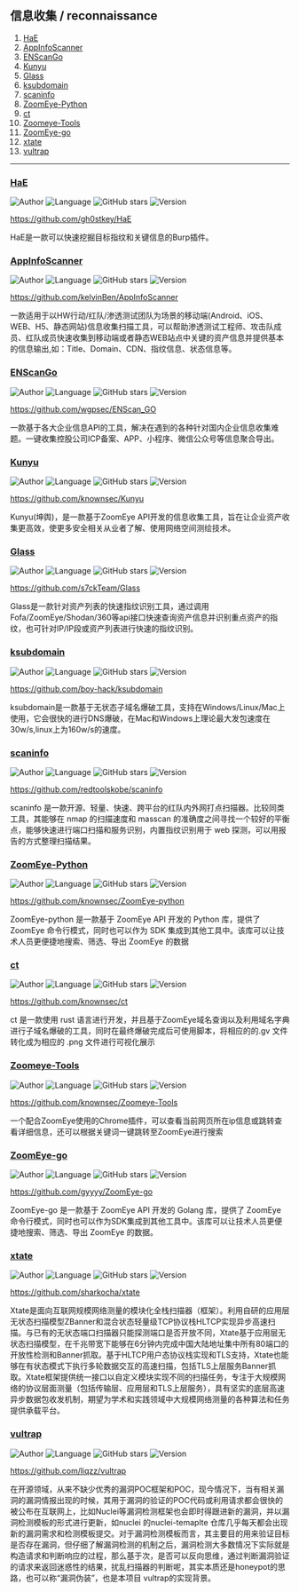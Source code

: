 ## 信息收集 / reconnaissance

1. [HaE](#hae)
2. [AppInfoScanner](#appinfoscanner)
3. [ENScanGo](#enscango)
4. [Kunyu](#kunyu)
5. [Glass](#glass)
6. [ksubdomain](#ksubdomain)
7. [scaninfo](#scaninfo)
8. [ZoomEye-Python](#zoomeye-python)
9. [ct](#ct)
10. [Zoomeye-Tools](#zoomeye-tools)
11. [ZoomEye-go](#zoomeye-go)
12. [xtate](#xtate)
13. [vultrap](#vultrap)

----------------------------------------

### [HaE](detail/HaE.md)
![Author](https://img.shields.io/badge/Author-gh0stkey-orange)
![Language](https://img.shields.io/badge/Language-Java-blue)
![GitHub stars](https://img.shields.io/github/stars/gh0stkey/HaE.svg?style=flat&logo=github)
![Version](https://img.shields.io/badge/Version-V4.0.4-red)

<https://github.com/gh0stkey/HaE>

HaE是一款可以快速挖掘目标指纹和关键信息的Burp插件。

### [AppInfoScanner](detail/AppInfoScanner.md)
![Author](https://img.shields.io/badge/Author-kelvinBen-orange)
![Language](https://img.shields.io/badge/Language-Python-blue)
![GitHub stars](https://img.shields.io/github/stars/kelvinBen/AppInfoScanner.svg?style=flat&logo=github)
![Version](https://img.shields.io/badge/Version-V1.0.9-red)

<https://github.com/kelvinBen/AppInfoScanner>

一款适用于以HW行动/红队/渗透测试团队为场景的移动端(Android、iOS、WEB、H5、静态网站)信息收集扫描工具，可以帮助渗透测试工程师、攻击队成员、红队成员快速收集到移动端或者静态WEB站点中关键的资产信息并提供基本的信息输出,如：Title、Domain、CDN、指纹信息、状态信息等。

### [ENScanGo](detail/ENScanGo.md)
![Author](https://img.shields.io/badge/Author-wgpsec-orange)
![Language](https://img.shields.io/badge/Language-Golang-blue)
![GitHub stars](https://img.shields.io/github/stars/wgpsec/ENScan_GO.svg?style=flat&logo=github)
![Version](https://img.shields.io/badge/Version-V1.1.0-red)

<https://github.com/wgpsec/ENScan_GO>

一款基于各大企业信息API的工具，解决在遇到的各种针对国内企业信息收集难题。一键收集控股公司ICP备案、APP、小程序、微信公众号等信息聚合导出。

### [Kunyu](detail/Kunyu.md)
![Author](https://img.shields.io/badge/Author-风起-orange)
![Language](https://img.shields.io/badge/Language-Python-blue)
![GitHub stars](https://img.shields.io/github/stars/knownsec/Kunyu.svg?style=flat&logo=github)
![Version](https://img.shields.io/badge/Version-V2.0.0-red)

<https://github.com/knownsec/Kunyu>

Kunyu(坤舆)，是一款基于ZoomEye API开发的信息收集工具，旨在让企业资产收集更高效，使更多安全相关从业者了解、使用网络空间测绘技术。

### [Glass](detail/Glass.md)
![Author](https://img.shields.io/badge/Author-s7ckTeam-orange)
![Language](https://img.shields.io/badge/Language-Python-blue)
![GitHub stars](https://img.shields.io/github/stars/s7ckTeam/Glass.svg?style=flat&logo=github)
![Version](https://img.shields.io/badge/Version-V2.0.6-red)

<https://github.com/s7ckTeam/Glass>

Glass是一款针对资产列表的快速指纹识别工具，通过调用Fofa/ZoomEye/Shodan/360等api接口快速查询资产信息并识别重点资产的指纹，也可针对IP/IP段或资产列表进行快速的指纹识别。

### [ksubdomain](detail/ksubdomain.md)
![Author](https://img.shields.io/badge/Author-w8ay-orange)
![Language](https://img.shields.io/badge/Language-Golang-blue)
![GitHub stars](https://img.shields.io/github/stars/boy-hack/ksubdomain.svg?style=flat&logo=github)
![Version](https://img.shields.io/badge/Version-V1.9.5-red)

<https://github.com/boy-hack/ksubdomain>

ksubdomain是一款基于无状态子域名爆破工具，支持在Windows/Linux/Mac上使用，它会很快的进行DNS爆破，在Mac和Windows上理论最大发包速度在30w/s,linux上为160w/s的速度。

### [scaninfo](detail/scaninfo.md)
![Author](https://img.shields.io/badge/Author-华东360安服团队-orange)
![Language](https://img.shields.io/badge/Language-Golang-blue)
![GitHub stars](https://img.shields.io/github/stars/redtoolskobe/scaninfo.svg?style=flat&logo=github)
![Version](https://img.shields.io/badge/Version-V1.1.0-red)

<https://github.com/redtoolskobe/scaninfo>

scaninfo 是一款开源、轻量、快速、跨平台的红队内外网打点扫描器。比较同类工具，其能够在 nmap 的扫描速度和 masscan 的准确度之间寻找一个较好的平衡点，能够快速进行端口扫描和服务识别，内置指纹识别用于 web 探测，可以用报告的方式整理扫描结果。

### [ZoomEye-Python](detail/ZoomEye-Python.md)
![Author](https://img.shields.io/badge/Author-Knownsec404-orange)
![Language](https://img.shields.io/badge/Language-Python-blue)
![GitHub stars](https://img.shields.io/github/stars/knownsec/ZoomEye-python.svg?style=flat&logo=github)
![Version](https://img.shields.io/badge/Version-V3.0.0-red)

<https://github.com/knownsec/ZoomEye-python>

ZoomEye-python 是一款基于 ZoomEye API 开发的 Python 库，提供了 ZoomEye 命令行模式，同时也可以作为 SDK 集成到其他工具中。该库可以让技术人员更便捷地搜索、筛选、导出 ZoomEye 的数据

### [ct](detail/ct.md)
![Author](https://img.shields.io/badge/Author-rungobier@Knownsec404-orange)
![Language](https://img.shields.io/badge/Language-Rust-blue)
![GitHub stars](https://img.shields.io/github/stars/knownsec/ct.svg?style=flat&logo=github)
![Version](https://img.shields.io/badge/Version-V1.0.9-red)

<https://github.com/knownsec/ct>

ct 是一款使用 rust 语言进行开发，并且基于ZoomEye域名查询以及利用域名字典进行子域名爆破的工具，同时在最终爆破完成后可使用脚本，将相应的的.gv 文件转化成为相应的 .png 文件进行可视化展示

### [Zoomeye-Tools](detail/ZoomEye-Tools.md)
![Author](https://img.shields.io/badge/Author-Knownsec404-orange)
![Language](https://img.shields.io/badge/Language-JS-blue)
![GitHub stars](https://img.shields.io/github/stars/knownsec/Zoomeye-Tools.svg?style=flat&logo=github)
![Version](https://img.shields.io/badge/Version-V0.3.2-red)

<https://github.com/knownsec/Zoomeye-Tools>

一个配合ZoomEye使用的Chrome插件，可以查看当前网页所在ip信息或跳转查看详细信息，还可以根据关键词一键跳转至ZoomEye进行搜索

### [ZoomEye-go](detail/ZoomEye-go.md)
![Author](https://img.shields.io/badge/Author-gyyyy-orange)
![Language](https://img.shields.io/badge/Language-Golang-blue)
![GitHub stars](https://img.shields.io/github/stars/gyyyy/ZoomEye-go.svg?style=flat&logo=github)
![Version](https://img.shields.io/badge/Version-V1.5.0-red)

<https://github.com/gyyyy/ZoomEye-go>

ZoomEye-go 是一款基于 ZoomEye API 开发的 Golang 库，提供了 ZoomEye 命令行模式，同时也可以作为SDK集成到其他工具中。该库可以让技术人员更便捷地搜索、筛选、导出 ZoomEye 的数据。

### [xtate](detail/xtate.md)
![Author](https://img.shields.io/badge/Author-sharkocha-orange)
![Language](https://img.shields.io/badge/Language-C-blue)
![GitHub stars](https://img.shields.io/github/stars/sharkocha/xtate.svg?style=flat&logo=github)
![Version](https://img.shields.io/badge/Version-V2.7.0-red)

<https://github.com/sharkocha/xtate>

Xtate是面向互联网规模网络测量的模块化全栈扫描器（框架）。利用自研的应用层无状态扫描模型ZBanner和混合状态轻量级TCP协议栈HLTCP实现异步高速扫描。与已有的无状态端口扫描器只能探测端口是否开放不同，Xtate基于应用层无状态扫描模型，在千兆带宽下能够在6分钟内完成中国大陆地址集中所有80端口的开放性检测和Banner抓取。基于HLTCP用户态协议栈实现和TLS支持，Xtate也能够在有状态模式下执行多轮数据交互的高速扫描，包括TLS上层服务Banner抓取。Xtate框架提供统一接口以自定义模块实现不同的扫描任务，专注于大规模网络的协议层面测量（包括传输层、应用层和TLS上层服务），具有坚实的底层高速异步数据包收发机制，期望为学术和实践领域中大规模网络测量的各种算法和任务提供承载平台。

### [vultrap](detail/vultrap.md)
![Author](https://img.shields.io/badge/Author-liqzz-orange)
![Language](https://img.shields.io/badge/Language-Python-blue)
![GitHub stars](https://img.shields.io/github/stars/liqzz/vultrap.svg?style=flat&logo=github)
![Version](https://img.shields.io/badge/Version-V0.0.1-red)

<https://github.com/liqzz/vultrap>

在开源领域，从来不缺少优秀的漏洞POC框架和POC，现今情况下，当有相关漏洞的漏洞情报出现的时候，其用于漏洞的验证的POC代码或利用请求都会很快的被公布在互联网上，比如Nuclei等漏洞检测框架也会即时得跟进新的漏洞，并以漏洞检测模板的形式进行更新，如nuclei 的nuclei-temaplte 仓库几乎每天都会出现新的漏洞需求和检测模板提交。对于漏洞检测模板而言，其主要目的用来验证目标是否存在漏洞，但仔细了解漏洞检测的机制之后，漏洞检测大多数情况下实际就是构造请求和判断响应的过程，那么基于次，是否可以反向思维，通过判断漏洞验证的请求来返回迷惑性的结果，扰乱扫描器的判断呢，其实本质还是honeypot的思路，也可以称“漏洞伪装”，也是本项目 vultrap的实现背景。

